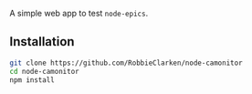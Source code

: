 A simple web app to test `node-epics`.

Installation
------------

```bash
git clone https://github.com/RobbieClarken/node-camonitor
cd node-camonitor
npm install
```

